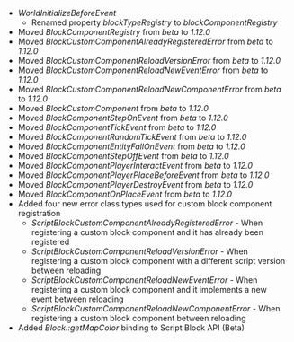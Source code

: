 

-   _WorldInitializeBeforeEvent_
    -   Renamed property _blockTypeRegistry_ to _blockComponentRegistry_
-   Moved _BlockComponentRegistry_ from _beta_ to _1.12.0_
-   Moved _BlockCustomComponentAlreadyRegisteredError_ from _beta_ to _1.12.0_
-   Moved _BlockCustomComponentReloadVersionError_ from _beta_ to _1.12.0_
-   Moved _BlockCustomComponentReloadNewEventError_ from _beta_ to _1.12.0_
-   Moved _BlockCustomComponentReloadNewComponentError_ from _beta_ to _1.12.0_
-   Moved _BlockCustomComponent_ from _beta_ to _1.12.0_
-   Moved _BlockComponentStepOnEvent_ from _beta_ to _1.12.0_
-   Moved _BlockComponentTickEvent_ from _beta_ to _1.12.0_
-   Moved _BlockComponentRandomTickEvent_ from _beta_ to _1.12.0_
-   Moved _BlockComponentEntityFallOnEvent_ from _beta_ to _1.12.0_
-   Moved _BlockComponentStepOffEvent_ from _beta_ to _1.12.0_
-   Moved _BlockComponentPlayerInteractEvent_ from _beta_ to _1.12.0_
-   Moved _BlockComponentPlayerPlaceBeforeEvent_ from _beta_ to _1.12.0_
-   Moved _BlockComponentPlayerDestroyEvent_ from _beta_ to _1.12.0_
-   Moved _BlockComponentOnPlaceEvent_ from _beta_ to _1.12.0_
-   Added four new error class types used for custom block component registration
    -   _ScriptBlockCustomComponentAlreadyRegisteredError_ - When registering a custom block component and it has already been registered
    -   _ScriptBlockCustomComponentReloadVersionError_ - When registering a custom block component with a different script version between reloading
    -   _ScriptBlockCustomComponentReloadNewEventError_ - When registering a custom block component and it implements a new event between reloading
    -   _ScriptBlockCustomComponentReloadNewComponentError_ - When registering a custom block component between reloading
-   Added _Block::getMapColor_ binding to Script Block API (Beta)

